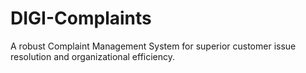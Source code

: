 # DIGI-Complaints
 A robust Complaint Management System for superior customer issue resolution and organizational efficiency.
